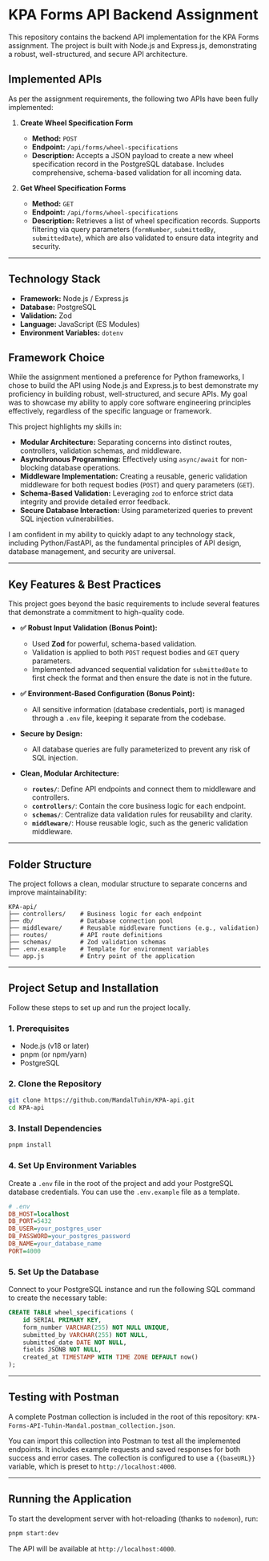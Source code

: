 # KPA Forms API Backend Assignment

This repository contains the backend API implementation for the KPA Forms assignment. The project is built with Node.js and Express.js, demonstrating a robust, well-structured, and secure API architecture.

## Implemented APIs

As per the assignment requirements, the following two APIs have been fully implemented:

1.  **Create Wheel Specification Form**

    - **Method:** `POST`
    - **Endpoint:** `/api/forms/wheel-specifications`
    - **Description:** Accepts a JSON payload to create a new wheel specification record in the PostgreSQL database. Includes comprehensive, schema-based validation for all incoming data.

2.  **Get Wheel Specification Forms**
    - **Method:** `GET`
    - **Endpoint:** `/api/forms/wheel-specifications`
    - **Description:** Retrieves a list of wheel specification records. Supports filtering via query parameters (`formNumber`, `submittedBy`, `submittedDate`), which are also validated to ensure data integrity and security.

---

## Technology Stack

- **Framework:** Node.js / Express.js
- **Database:** PostgreSQL
- **Validation:** Zod
- **Language:** JavaScript (ES Modules)
- **Environment Variables:** `dotenv`

## Framework Choice

While the assignment mentioned a preference for Python frameworks, I chose to build the API using Node.js and Express.js to best demonstrate my proficiency in building robust, well-structured, and secure APIs. My goal was to showcase my ability to apply core software engineering principles effectively, regardless of the specific language or framework.

This project highlights my skills in:

- **Modular Architecture:** Separating concerns into distinct routes, controllers, validation schemas, and middleware.
- **Asynchronous Programming:** Effectively using `async/await` for non-blocking database operations.
- **Middleware Implementation:** Creating a reusable, generic validation middleware for both request bodies (`POST`) and query parameters (`GET`).
- **Schema-Based Validation:** Leveraging `zod` to enforce strict data integrity and provide detailed error feedback.
- **Secure Database Interaction:** Using parameterized queries to prevent SQL injection vulnerabilities.

I am confident in my ability to quickly adapt to any technology stack, including Python/FastAPI, as the fundamental principles of API design, database management, and security are universal.

---

## Key Features & Best Practices

This project goes beyond the basic requirements to include several features that demonstrate a commitment to high-quality code.

- **✅ Robust Input Validation (Bonus Point):**

  - Used **Zod** for powerful, schema-based validation.
  - Validation is applied to both `POST` request bodies and `GET` query parameters.
  - Implemented advanced sequential validation for `submittedDate` to first check the format and then ensure the date is not in the future.

- **✅ Environment-Based Configuration (Bonus Point):**

  - All sensitive information (database credentials, port) is managed through a `.env` file, keeping it separate from the codebase.

- **Secure by Design:**

  - All database queries are fully parameterized to prevent any risk of SQL injection.

- **Clean, Modular Architecture:**
  - **`routes/`**: Define API endpoints and connect them to middleware and controllers.
  - **`controllers/`**: Contain the core business logic for each endpoint.
  - **`schemas/`**: Centralize data validation rules for reusability and clarity.
  - **`middleware/`**: House reusable logic, such as the generic validation middleware.

---

## Folder Structure

The project follows a clean, modular structure to separate concerns and improve maintainability:

```
KPA-api/
├── controllers/    # Business logic for each endpoint
├── db/             # Database connection pool
├── middleware/     # Reusable middleware functions (e.g., validation)
├── routes/         # API route definitions
├── schemas/        # Zod validation schemas
├── .env.example    # Template for environment variables
└── app.js          # Entry point of the application
```

---

## Project Setup and Installation

Follow these steps to set up and run the project locally.

### 1. Prerequisites

- Node.js (v18 or later)
- pnpm (or npm/yarn)
- PostgreSQL

### 2. Clone the Repository

```bash
git clone https://github.com/MandalTuhin/KPA-api.git
cd KPA-api
```

### 3. Install Dependencies

```bash
pnpm install
```

### 4. Set Up Environment Variables

Create a `.env` file in the root of the project and add your PostgreSQL database credentials. You can use the `.env.example` file as a template.

```ini
# .env
DB_HOST=localhost
DB_PORT=5432
DB_USER=your_postgres_user
DB_PASSWORD=your_postgres_password
DB_NAME=your_database_name
PORT=4000
```

### 5. Set Up the Database

Connect to your PostgreSQL instance and run the following SQL command to create the necessary table:

```sql
CREATE TABLE wheel_specifications (
    id SERIAL PRIMARY KEY,
    form_number VARCHAR(255) NOT NULL UNIQUE,
    submitted_by VARCHAR(255) NOT NULL,
    submitted_date DATE NOT NULL,
    fields JSONB NOT NULL,
    created_at TIMESTAMP WITH TIME ZONE DEFAULT now()
);
```

---

## Testing with Postman

A complete Postman collection is included in the root of this repository: `KPA-Forms-API-Tuhin-Mandal.postman_collection.json`.

You can import this collection into Postman to test all the implemented endpoints. It includes example requests and saved responses for both success and error cases. The collection is configured to use a `{{baseURL}}` variable, which is preset to `http://localhost:4000`.

---

## Running the Application

To start the development server with hot-reloading (thanks to `nodemon`), run:

```bash
pnpm start:dev
```

The API will be available at `http://localhost:4000`.
